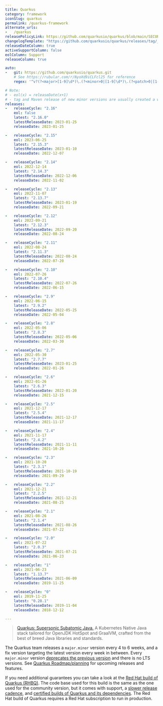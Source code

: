 ```yaml
---
title: Quarkus
category: framework
iconSlug: quarkus
permalink: /quarkus-framework
alternate_urls:
-   /quarkus
releasePolicyLink: https://github.com/quarkusio/quarkus/blob/main/SECURITY.md
changelogTemplate: "https://github.com/quarkusio/quarkus/releases/tag/__LATEST__.Final"
releaseDateColumn: true
activeSupportColumn: false
eolColumn: Support
releaseColumn: true

auto:
-   git: https://github.com/quarkusio/quarkus.git
    # See https://rubular.com/r/NyoXd9iCLFcl25 for reference
    regex: '^v?(?<major>[1-9]\d*)\.(?<minor>0|[1-9]\d*)\.(?<patch>0|[1-9]\d*)(\.Final)?$'

# Note:
# - eol(x) = releaseDate(x+1)
# - tag and Maven release of new minor versions are usually created a week before the "official" announcement
releases:
-   releaseCycle: "2.16"
    eol: false
    latest: "2.16.0"
    latestReleaseDate: 2023-01-25
    releaseDate: 2023-01-25

-   releaseCycle: "2.15"
    eol: 2023-06-25
    latest: "2.15.3"
    latestReleaseDate: 2023-01-10
    releaseDate: 2022-12-07

-   releaseCycle: "2.14"
    eol: 2022-12-14
    latest: "2.14.3"
    latestReleaseDate: 2022-12-06
    releaseDate: 2022-11-02

-   releaseCycle: "2.13"
    eol: 2022-11-07
    latest: "2.13.7"
    latestReleaseDate: 2023-01-19
    releaseDate: 2022-09-21

-   releaseCycle: "2.12"
    eol: 2022-09-21
    latest: "2.12.3"
    latestReleaseDate: 2022-09-20
    releaseDate: 2022-08-24

-   releaseCycle: "2.11"
    eol: 2022-08-24
    latest: "2.11.3"
    latestReleaseDate: 2022-08-24
    releaseDate: 2022-07-20

-   releaseCycle: "2.10"
    eol: 2022-07-26
    latest: "2.10.4"
    latestReleaseDate: 2022-07-26
    releaseDate: 2022-06-15

-   releaseCycle: "2.9"
    eol: 2022-06-15
    latest: "2.9.2"
    latestReleaseDate: 2022-05-25
    releaseDate: 2022-05-04

-   releaseCycle: "2.8"
    eol: 2022-05-06
    latest: "2.8.3"
    latestReleaseDate: 2022-05-06
    releaseDate: 2022-03-30

-   releaseCycle: "2.7"
    eol: 2022-05-30
    latest: "2.7.7"
    latestReleaseDate: 2023-01-25
    releaseDate: 2022-01-26

-   releaseCycle: "2.6"
    eol: 2022-01-26
    latest: "2.6.3"
    latestReleaseDate: 2022-01-20
    releaseDate: 2021-12-15

-   releaseCycle: "2.5"
    eol: 2021-12-17
    latest: "2.5.4"
    latestReleaseDate: 2021-12-17
    releaseDate: 2021-11-17

-   releaseCycle: "2.4"
    eol: 2021-11-17
    latest: "2.4.2"
    latestReleaseDate: 2021-11-11
    releaseDate: 2021-10-20

-   releaseCycle: "2.3"
    eol: 2021-10-20
    latest: "2.3.1"
    latestReleaseDate: 2021-10-19
    releaseDate: 2021-09-29

-   releaseCycle: "2.2"
    eol: 2021-12-21
    latest: "2.2.5"
    latestReleaseDate: 2021-12-21
    releaseDate: 2021-08-25

-   releaseCycle: "2.1"
    eol: 2021-08-26
    latest: "2.1.4"
    latestReleaseDate: 2021-08-26
    releaseDate: 2021-07-22

-   releaseCycle: "2.0"
    eol: 2021-07-22
    latest: "2.0.3"
    latestReleaseDate: 2021-07-21
    releaseDate: 2021-06-23

-   releaseCycle: "1"
    eol: 2021-06-23
    latest: "1.13.7"
    latestReleaseDate: 2021-06-09
    releaseDate: 2019-11-25

-   releaseCycle: "0"
    eol: 2019-11-25
    latest: "0.28.1"
    latestReleaseDate: 2019-11-04
    releaseDate: 2018-12-12

---
```


> [Quarkus: Supersonic Subatomic Java.](https://quarkus.io/) A Kubernetes Native Java stack tailored
> for OpenJDK HotSpot and GraalVM, crafted from the best of breed Java libraries and standards.

The Quarkus team releases a `major.minor` version every 4 to 6 weeks, and a fix version targeting
the latest version every week in between. Every `major.minor` version
[deprecates the previous version](https://github.com/quarkusio/quarkus/discussions/29161) and there
is no LTS versions. See [Quarkus Roadmap/planning](https://github.com/orgs/quarkusio/projects/13)
for upcoming releases and features.

If you need additional guarantees you can take a look at the
[Red Hat build of Quarkus (RHBQ)](https://access.redhat.com/products/quarkus). The code base used
for this build is the same as the one used for the community version, but it comes with support,
a [slower release cadence](https://access.redhat.com/support/policy/updates/jboss_notes#p_quarkus),
and [certified builds of Quarkus and its dependencies](https://code.quarkus.redhat.com/). The Red
Hat build of Quarkus requires a Red Hat subscription to run in production.
